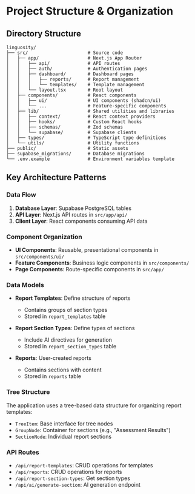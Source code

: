 # Project Structure & Organization

## Directory Structure

```
linguosity/
├── src/                      # Source code
│   ├── app/                  # Next.js App Router
│   │   ├── api/              # API routes
│   │   ├── auth/             # Authentication pages
│   │   ├── dashboard/        # Dashboard pages
│   │   │   ├── reports/      # Report management
│   │   │   └── templates/    # Template management
│   │   └── layout.tsx        # Root layout
│   ├── components/           # React components
│   │   ├── ui/               # UI components (shadcn/ui)
│   │   └── ...               # Feature-specific components
│   ├── lib/                  # Shared utilities and libraries
│   │   ├── context/          # React context providers
│   │   ├── hooks/            # Custom React hooks
│   │   ├── schemas/          # Zod schemas
│   │   └── supabase/         # Supabase clients
│   ├── types/                # TypeScript type definitions
│   └── utils/                # Utility functions
├── public/                   # Static assets
├── supabase_migrations/      # Database migrations
└── .env.example              # Environment variables template
```

## Key Architecture Patterns

### Data Flow

1. **Database Layer**: Supabase PostgreSQL tables
2. **API Layer**: Next.js API routes in `src/app/api/`
3. **Client Layer**: React components consuming API data

### Component Organization

- **UI Components**: Reusable, presentational components in `src/components/ui/`
- **Feature Components**: Business logic components in `src/components/`
- **Page Components**: Route-specific components in `src/app/`

### Data Models

- **Report Templates**: Define structure of reports
  - Contains groups of section types
  - Stored in `report_templates` table

- **Report Section Types**: Define types of sections
  - Include AI directives for generation
  - Stored in `report_section_types` table

- **Reports**: User-created reports
  - Contains sections with content
  - Stored in `reports` table

### Tree Structure

The application uses a tree-based data structure for organizing report templates:
- `TreeItem`: Base interface for tree nodes
- `GroupNode`: Container for sections (e.g., "Assessment Results")
- `SectionNode`: Individual report sections

### API Routes

- `/api/report-templates`: CRUD operations for templates
- `/api/reports`: CRUD operations for reports
- `/api/report-section-types`: Get section types
- `/api/ai/generate-section`: AI generation endpoint